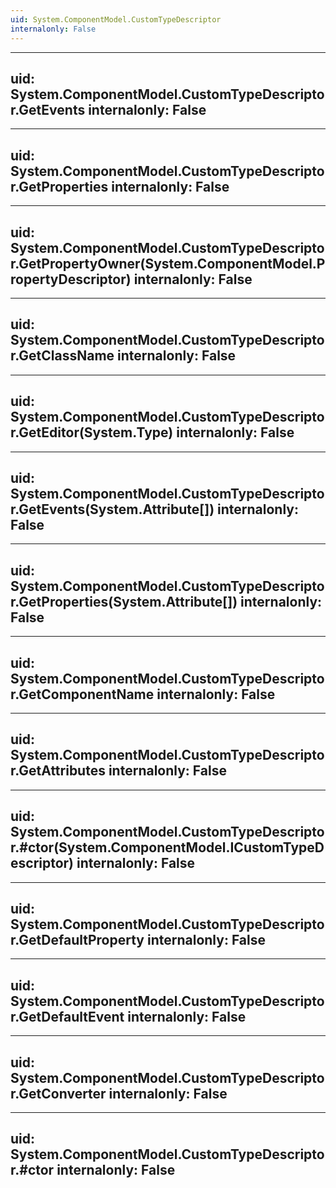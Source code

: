 ```yaml
---
uid: System.ComponentModel.CustomTypeDescriptor
internalonly: False
---
```


---
uid: System.ComponentModel.CustomTypeDescriptor.GetEvents
internalonly: False
---

---
uid: System.ComponentModel.CustomTypeDescriptor.GetProperties
internalonly: False
---

---
uid: System.ComponentModel.CustomTypeDescriptor.GetPropertyOwner(System.ComponentModel.PropertyDescriptor)
internalonly: False
---

---
uid: System.ComponentModel.CustomTypeDescriptor.GetClassName
internalonly: False
---

---
uid: System.ComponentModel.CustomTypeDescriptor.GetEditor(System.Type)
internalonly: False
---

---
uid: System.ComponentModel.CustomTypeDescriptor.GetEvents(System.Attribute[])
internalonly: False
---

---
uid: System.ComponentModel.CustomTypeDescriptor.GetProperties(System.Attribute[])
internalonly: False
---

---
uid: System.ComponentModel.CustomTypeDescriptor.GetComponentName
internalonly: False
---

---
uid: System.ComponentModel.CustomTypeDescriptor.GetAttributes
internalonly: False
---

---
uid: System.ComponentModel.CustomTypeDescriptor.#ctor(System.ComponentModel.ICustomTypeDescriptor)
internalonly: False
---

---
uid: System.ComponentModel.CustomTypeDescriptor.GetDefaultProperty
internalonly: False
---

---
uid: System.ComponentModel.CustomTypeDescriptor.GetDefaultEvent
internalonly: False
---

---
uid: System.ComponentModel.CustomTypeDescriptor.GetConverter
internalonly: False
---

---
uid: System.ComponentModel.CustomTypeDescriptor.#ctor
internalonly: False
---
